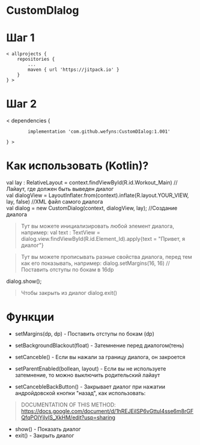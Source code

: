 # CustomDIalog

# Шаг 1
	< allprojects {
		repositories {
			...
			maven { url 'https://jitpack.io' }
		}
	} >
# Шаг 2
  < dependencies {
  
	        implementation 'com.github.wefyns:CustomDIalog:1.001'
		
	} >
  
# Как использовать (Kotlin)?
  val lay : RelativeLayout = context.findViewById(R.id.Workout_Main)                      //Лайаут, где должен быть выведен диалог<br/>
  val dialogView = LayoutInflater.from(context).inflate(R.layout.YOUR_VIEW, lay, false)   //XML файл самого диалога<br/>
  val dialog = new CustomDialog(context, dialogView, lay);                                //Создание диалога<br/>
  
  > Тут вы можете инициализировать любой элемент диалога, например:
  val text : TextView = dialog.view.findViewById(R.id.Element_Id).apply{text = "Привет, я диалог"}
  
  > Тут вы можете прописывать разные свойства диалога, перед тем как его показывать, например:
  dialog.setMargins(16, 16)   //Поставить отступы по бокам в 16dp
  
  dialog.show(); 
  
  > Чтобы закрыть из диалог
  dialog.exit()


# Функции
  - setMargins(dp, dp) - Поставить отступы по бокам (dp)
  - setBackgroundBlackout(float) - Затемнение перед диалогом(тень)
  - setCanceble() - Если вы нажали за границу диалога, он закроется
  - setParentEnabled(bollean, layout) - Если вы не используете затемнение, то можно выключить родительский лайаут

  - setCancebleBackButton() - Закрывает диалог при нажатии андройдовской кнопки "назад", как использовать:
  > DOCUMENTATION OF THIS METHOD: https://docs.google.com/document/d/1hREJEilSP6vGttuI4sse6m8rGFQfqPOlYjlvIS_XkHM/edit?usp=sharing

  - show() - Показать диалог
  - exit() - Закрыть диалог
